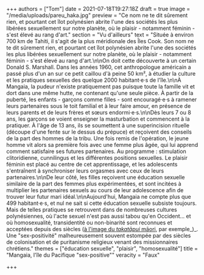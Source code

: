 +++
authors = ["Tom"]
date = 2021-07-18T19:27:18Z
draft = true
image = "/media/uploads/pareu_haka.jpg"
preview = "Ce nom ne te dit sûrement rien, et pourtant cet îlot polynésien abrite l'une des sociétés les plus libérées sexuellement sur notre planète, où le plaisir - notamment féminin - s'est élevé au rang d'art."
section = "Vu d'ailleurs"
text = "Située à environ 700 km de Tahiti, il s'agit de la plus méridionale des Îles Cook. Son nom ne te dit sûrement rien, et pourtant cet îlot polynésien abrite l'une des sociétés les plus libérées sexuellement sur notre planète, où le plaisir - notamment féminin - s'est élevé au rang d'art.\n\nOn doit cette découverte à un certain Donald S. Marshall. Dans les années 1960, cet anthropologue américain a passé plus d'un an sur ce petit caillou d'à peine 50 km², à étudier la culture et les pratiques sexuelles des quelque 2000 habitant·e·s de l'île.\n\nÀ Mangaia, la pudeur n'existe pratiquement pas puisque toute la famille vit et dort dans une même hutte, ne contenant qu'une seule pièce. À partir de la puberté, les enfants - garçons comme filles - sont encouragé·e·s à ramener leurs partenaires sous le toit familial et à leur faire amour, en présence de leurs parents et de leurs frères et sœurs endormi·e·s.\n\nDès leurs 7 ou 8 ans, les garçons se voient enseigner la masturbation et commencent à la pratiquer. À l'âge de 13 ans, ils se soumettent à une superincision rituelle (découpe d'une fente sur le dessus du prépuce) et reçoivent des conseils de la part des hommes de la tribu. Une fois remis de l'opération, le jeune homme vit alors sa première fois avec une femme plus âgée, qui lui apprend comment satisfaire ses futures partenaires. Au programme : stimulation clitoridienne, cunnilingus et les différentes positions sexuelles. Le plaisir féminin est placé au centre de cet apprentissage, et les adolescents s'entraînent à synchroniser leurs orgasmes avec ceux de leurs partenaires.\n\nDe leur côté, les filles reçoivent une éducation sexuelle similaire de la part des femmes plus expérimentées, et sont incitées à multiplier les partenaires sexuels au cours de leur adolescence afin de trouver leur futur mari idéal.\n\nAujourd'hui, Mangaia ne compte plus que 499 habitant·e·s, et nul ne sait si cette éducation sexuelle subsiste toujours. Mais de telles pratiques se retrouvent dans de nombreuses cultures polynésiennes, où l'acte sexuel n'est pas aussi tabou qu'en Occident... et où homosexualité, transidentité ou non-binarité sont reconnues et acceptées depuis des siècles ([à l'image du _takatāpui_ māori](https://takatapui.nz/definition-of-takatapui), par exemple_)_. Une \"sex-positivité\" malheureusement souvent estompée par des siècles de colonisation et de puritanisme religieux venant des missionnaires chrétiens."
themes = ["éducation sexuelle", "plaisir", "homosexualité"]
title = "Mangaia, l'île du Pacifique \"sex-positive\""
veracity = "Faux"

+++
